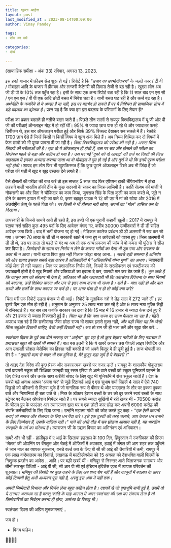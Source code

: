 ```yaml
---
title: घूमता आईना
layout: post
last_modified_at : 2023-08-14T00:09:00
author: Vinay Pandey

tags:
- सोम का मर्म

categories:
- दीर्घ

---
```


(साप्ताहिक समीक्षा - अंक 33)
रविवार, अगस्त 13, 2023.

इस हफ्ते बाजार में फ्रीडम सेल शुरू हो गईं। रिपोर्ट है कि *"उधार का उपभोगीकरण"* के चलते कार / टी वी / मोबाइल आदि के बाजार में प्रीमयम और लग्जरी कैटेगरी की डिमांड तेजी से बढ़ रही है। खुदरा लोन अब जी डी पी के 10% तक पहुँच रहा है। इसी के साथ एक अन्य रिपोर्ट बता रही है कि 11 साल बाद एन एस सी / एन एस एस / पी पी एफ आदि छोटी बचत में निवेश घटा है। यानी बचत घट रही है और कर्ज बढ़ रहा है। *अर्थनीति के नजरिये से ये अच्छा है या नही, इस पर मतभेद हो सकते हैं पर ये निश्चित ही सामाजिक सोच में बड़े बदलाव का द्योतक है।* प्रश्न यह है कि क्या हम इस बदलाव के परिणामों के लिए तैयार हैं?

 
परीक्षा का प्रकार बदलते ही नतीजे बदल जाते हैं। पिछले तीन सालों से रायपुर विश्वविद्यालय में यू जी और पी जी की परीक्षाएं ऑनलाइन मोड़ में हो रहीं थीं। 95% से ज्यादा छात्र पास हो रहे थे और ज्यादातर फर्स्ट डिवीजन थे, इस बार ऑफलाइन परीक्षा हुई और सिर्फ 39% रिजल्ट देखकर सब सकते में हैं।  रेकॉर्ड 1700 छात्र ऐसे हैं जिन्हें किसी न किसी विषय मे शून्य अंक मिले हैं। अब नियम शिथिल कर दो विषयों में फेल छात्रों को भी पूरक पात्रता दी जा रही है। *चिंता विश्वविद्यालय की परीक्षा की नही है। असल चिंता  जिंदगी की परीक्षाओं की है। एक तो ये ऑफलाइन ही होती हैं, उस पर सब्र और हौसले की परीक्षा का सिलेबस पहले से बड़ा और कठिन हो गया है। उस पर भई 'दुबरे को दो आषाढ़' की तर्ज पर रिश्तों की जिस पाठशाला में इनका अभ्यास कराया जाता था वो मोबाइल में गुम हो गई है और तुर्रा ये भी कि इनमें पूरक परीक्षा नही होती।* शायद हम लोग फिर भी खुशकिस्मत हैं कि कुछ पुराने ऑफलाइन रिश्ते अब भी जिंदा हैं जो परीक्षा की घड़ी में खुद ब खुद दस्तक देने लगते हैं। 

वैसे हौसलों की परीक्षा की बात करें तो इस सप्ताह 5 साल बाद फिर एशियन हाकी चैंपियनशिप में झंडा लहराने वाली भारतीय हॉकी टीम के कुछ सदस्यों के सफर का जिक्र लाजिमी है। कार्ति सेल्वम की मांजी ने नौकरानी का और पिता ने चौकिदार का काम किया, जुगराज सिंह के पिता कुली का काम करते थे, जूते न होने के कारण ट्रायल में नही जा पाते थे, कृष्ण बहादुर पाठक ने 12 की उम्र में मां को खोया और 2016 में अंतर्राष्ट्रीय डेब्यू के पहले पिता को। *पर किसी ने भी हौसला नही खोया, सपनों का "गोल" हासिल कर के दिखाया।* 

लापरवाही के किस्से सामने आते ही रहते हैं, इस हफ्ते भी एक पुरानी कहानी खुली। 2017 में रायपुर में स्टाफ नर्स सहित कुल 495 पदों के लिए आवेदन मंगाए गए, करीब 30000 उम्मीदवारों ने डी डी सहित आवेदन जमा किये। बाद में भर्ती योजना रद्द हो गई। मेडिकल कालेज प्रबंधन डी डी अलमारी में रख कर सो गया। लगभग 70 लाख के डी डी  न सरकारी खाते में जमा हुए न आवेदकों को वापस हुए। जिस अलमारी में डी डी थे, उस पर ताला तो पहले से बंद था अब तो एक अन्य प्रकरण की जांच में वो कमरा भी पुलिस ने सील कर दिया है। *जिम्मेदारों के समय पर निर्णय न लेने के कारण गरीबों का पैसा भी डूब गया और सरकार के काम भी न आया।* यानी खाया पिया कुछ नही गिलास फोड़ा बारह आना..।  *सबसे बड़ी समस्या है अनिर्णय की और शायद इसका सबसे बड़ा कारण है अधिकारियों मे "अधिकारियों योग्य गुणों" का अभाव।* जवाबदारी कोई लेना ही नही चाहता। जिन पर प्रशासनिक निर्णय लेने, नियमों के सरलीकरण एवं स्पष्टीकरण की जवाबदारी होती है वे खुद नियमों और प्रक्रियाओं का हवाला दे कर, पालथी मार कर बैठ जाते हैं। *भूल जाते हैं कि कानून आप को संरक्षण भी देता है, अधिकार भी और जवाबदारी भी कि तर्कसंगत विवेचना के साथ नियमों को बदलना, उन्हें शिथिल करना और उन से इतर काम करना भी संभव है। शर्त है  - मंशा सही हो और बात तथ्यों और तर्कों के साथ कागज पर दर्ज हो। पर अगर मंशा ही न हो तो कोई क्या करे?* 

चिंता भरी एक रिपोर्ट उड़ता पंजाब से भी आई। रिपोर्ट के मुताबिक नशे ने डेढ़ साल में 272 जानें लीं। हर दूसरे दिन एक मौत हो रही है। अनुमान के अनुसार 25 लाख नशा कर रहें है और 9 लाख नशा मुक्ति केंद्रों में रजिस्टर्ड हैं। यह सब तब जबकि सरकार का दावा है कि 15 माह में 16 हजार से ज्यादा केस दर्ज हुए हैं और 21 हजार से ज्यादा गिरफ्तारी हुई हैं। *चिंता यह है कि नशा राज्य दर राज्य फैलता जा रहा है।* बढ़ते अपराध बता रहे हैं कि छत्तीसगढ़ जैसा छोटा राज्य भी शायद इससे मुक्त नही, *और बड़ी चिंता यह कि जैसी चिंता चहुंओर दिखनी चाहिए, वैसी कहीं दिखती नही।* अब तो राम जी ही भला करें और खुदा खैर करे...

*स्वतंत्रता दिवस के पूर्व जब बीते सप्ताह पर "आईना" घूम रहा है तो कुछ बेहतर नतीजों के लिए नवाचार में प्रयासरत बहुत सी खबरें भी सामने हैं।* बात बस इतनी है कि ये खबरें अक्सर उस पीपली लाइव रिपोर्टिंग और आग उगलती  सोशल मेसेजिंग का हिस्सा नही बनती हैं जो अपने फितूर में ही डूबी हुई है। ताज भोपाली का शेर है -
_“तुम्हारी बज़्म से बाहर भी एक दुनिया है,_ 
_मेरे हुज़ूर बड़ा जुर्म है ये बेख़बरी।”_

तो आइए देश विदेश की कुछ प्रेरक और सकारात्मक खबरों पर नजर डालें। रायपुर के शासकीय गोकुलराम वर्मा प्रायमरी स्कूल की शिक्षिका जान्हवी यदु स्लम एरिया से आने वाले बच्चों को स्कूल यूनिफार्म पहनने के लिए प्रेरित करने और उनके साथ करीबी संवाद के लिए खुद भी यूनिफॉर्म में रोज स्कूल जाती हैं। देश के सबसे बड़े अनाथ आश्रम 'अपना घर' से जुड़े रिटायर्ड आई ए एस सुभाष शर्मा पिछले 4 साल में ऐसे 740 बिछुडों को परिजनों से मिलवा चुके हैं जो मानसिक रूप से बीमार थे और याददाश्त के तौर पर इक्का दुक्का बातें और निशानियां ही बता पाते थे। मिस्र के डॉक्टर हेशाम बच्चों के डर को दूर करने स्वयं बच्चों के साथ स्ट्रेचर पर बैठकर ऑपरेशन थियेटर जाते हैं। पर सबसे ज्यादा सुर्खियों में रही ख़बर थी - 70500 करोड़ के श्रीराम ग्रुप के फाउंडर आर त्यागराजन द्वारा घर व एक छोटी कार छोड़ कर अपनी 6000 करोड़ की संपत्ति कर्मचारियों के लिए दिया जाना। उन्होंने महात्मा गांधी को कोट करते हुए कहा - _"एक ऐसी कम्पनी बनाएं जो समाज और रोजगार के लिए धन पैदा करे। इसे एक ट्रस्टी की तरह चलाये, आप केवल धन बनाने के लिए जिम्मेदार हैं, उसके मालिक नही।"_ *पाने की अंधी दौड़ में सब छोड़ना आसान नही है, यह भारतीय संस्कृति के मर्म का परिचय है।* त्याराजन जी के उद्दात्त विचार का अभिनंदन एवं अभिवादन। 

खबरें और भी रहीं - हॉलीवुड में ए आई के खिलाफ हड़ताल के 100 दिन, हिंदुस्तान में रजनीकांत की फ़िल्म 'जेलर' की ओपनिंग पर बेंगलुरु और चेन्नई में ऑफिसों में अवकाश, हवाई में जंगल की आग शहर तक पहुँचने से जान माल का व्यापक नुकसान, वनडे वर्ल्ड कप के लिए बी सी सी आई की तैयारियों में कमी, रायपुर में एक लाख वन्देमातरम का रिकार्ड, लखनऊ में मल्टीप्लेक्सेस को 15 अगस्त को देशभक्ति वाली फिल्मों के निशुल्क प्रदर्शन का आदेश .. आदि। पर बड़ी खबरें थीं - मणिपुर से निरन्तर आते चिंताजनक समाचार और तीनों सारभूत विधियों - आई पी सी, सी आर पी सी एवं इंडियन इविडेंस एक्ट में व्यापक परिवर्तन की शुरुआत। *मणिपुर  की स्थिति पर कुछ कहने के लिए अब शब्द शेष नही हैं और कानूनों में बदलाव के ऊपर कोई टिप्पणी हेतु अभी अध्ययन पूरा नही है, अस्तु इस अंक में यहीं तक।*

*अपनी जिम्मेदारी निभाना और निर्णय लेना बहुत कठिन होता है। दशकों से जो पृष्ठभूमि बानी हुई है, उसमें तो ये लगभग असम्भव सा है परन्तु क्रांति के माह अगस्त में अगर स्वतंत्रता की रक्षा का संकल्प लेना है तो जिम्मेदारियों का निर्वहन करना ही  होगा, असंभव के विरुद्ध भी।*

स्वतंत्रता दिवस की अग्रिम शुभकामनाएं ..

जय हो।

- विनय पांडेय।

🙏🌷🌷🙏
